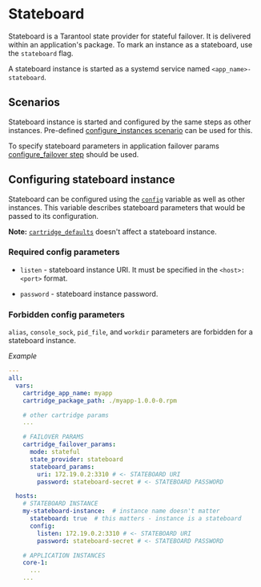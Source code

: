 # Stateboard

Stateboard is a Tarantool state provider for stateful failover.
It is delivered within an application's package.
To mark an instance as a stateboard, use the `stateboard` flag.

A stateboard instance is started as a systemd service named `<app_name>-stateboard`.

## Scenarios

Stateboard instance is started and configured by the same steps as other
instances.
Pre-defined [configure_instances scenario](/doc/scenario.md#pre-defined-scenarios)
can be used for this.

To specify stateboard parameters in application failover params
[configure_failover step](/doc/steps.md#step-configure_failover) should be used.

## Configuring stateboard instance

Stateboard can be configured using the
[`config`](/doc/variables.md#instances-configuration)
variable as well as other instances.
This variable describes stateboard parameters that would be passed to its
configuration.

**Note:** [`cartridge_defaults`](/doc/variables.md#instances-configuration)
doesn't affect a stateboard instance.

### Required config parameters

* `listen` - stateboard instance URI.
  It must be specified in the `<host>:<port>` format.

* `password` - stateboard instance password.

### Forbidden config parameters

`alias`, `console_sock`, `pid_file`, and `workdir` parameters are forbidden
for a stateboard instance.

*Example*

```yaml
---
all:
  vars:
    cartridge_app_name: myapp
    cartridge_package_path: ./myapp-1.0.0-0.rpm

    # other cartridge params
    ...

    # FAILOVER PARAMS
    cartridge_failover_params:
      mode: stateful
      state_provider: stateboard
      stateboard_params:
        uri: 172.19.0.2:3310 # <- STATEBOARD URI
        password: stateboard-secret # <- STATEBOARD PASSWORD

  hosts:
    # STATEBOARD INSTANCE
    my-stateboard-instance:  # instance name doesn't matter
      stateboard: true  # this matters - instance is a stateboard
      config:
        listen: 172.19.0.2:3310 # <- STATEBOARD URI
        password: stateboard-secret # <- STATEBOARD PASSWORD

    # APPLICATION INSTANCES
    core-1:
      ...
    ...
```
